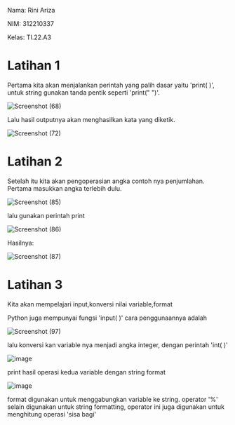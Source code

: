Nama: Rini Ariza

NIM: 312210337

Kelas: TI.22.A3 

# Latihan 1

Pertama kita akan menjalankan perintah yang palih dasar yaitu 'print( )', untuk string gunakan tanda pentik seperti 'print(" ")'.

![Screenshot (68)](https://user-images.githubusercontent.com/115542704/196693738-0bf97fbc-51eb-4f0a-8f21-dfeb517728ce.png)

Lalu hasil outputnya akan menghasilkan kata yang diketik.

![Screenshot (72)](https://user-images.githubusercontent.com/115542704/196733530-c6b9633f-e96a-43dd-b711-fa6ad079e124.png)

# Latihan 2 

Setelah itu kita akan pengoperasian angka contoh nya penjumlahan.
Pertama masukkan angka terlebih dulu. 

![Screenshot (85)](https://user-images.githubusercontent.com/115542704/196727414-23072469-d6d1-4dd4-a4a9-e297378ab238.png)

lalu gunakan perintah print

![Screenshot (86)](https://user-images.githubusercontent.com/115542704/196728296-f6085a4a-c7a2-48f4-b8c5-4aba7132c795.png)

Hasilnya:

![Screenshot (87)](https://user-images.githubusercontent.com/115542704/196728361-2ab8e64f-7171-4dc4-ab1a-195b92d562b2.png)

# Latihan 3

Kita akan mempelajari input,konversi nilai variable,format 

Python juga mempunyai fungsi 'input( )' cara penggunaannya adalah

![Screenshot (97)](https://user-images.githubusercontent.com/115542704/196857548-503c67e1-b6b1-457d-8090-3e0e9740916e.png)

lalu konversi kan variable nya menjadi angka integer, dengan perintah 'int( )'

![image](https://user-images.githubusercontent.com/115516820/196477440-3fd3ce5e-87bc-4769-8975-fb0438ba1745.png)

print hasil operasi kedua variable dengan string format 

![image](https://user-images.githubusercontent.com/115516820/196479369-2c30fe8f-659f-4452-937b-4a48d6666170.png)

format digunakan untuk menggabungkan variable ke string. operator '%' selain digunakan untuk string formatting, operator ini juga digunakan untuk menghitung operasi 'sisa bagi'

